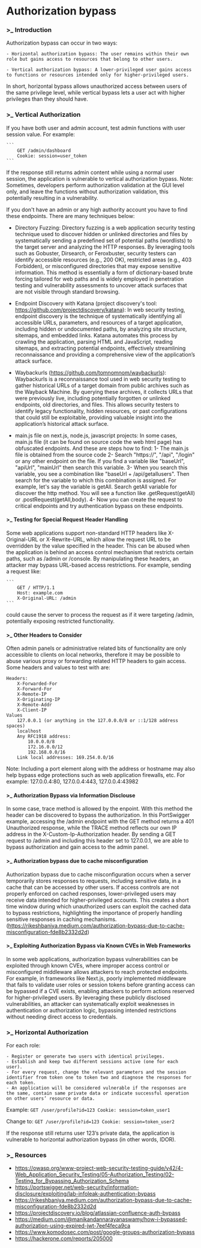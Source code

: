 # Authorization bypass

### >_ Introduction
Authorization bypass can occur in two ways:

	- Horizontal authorization bypass: The user remains within their own role but gains access to resources that belong to other users.

	- Vertical authorization bypass: A lower-privileged user gains access to functions or resources intended only for higher-privileged users.

In short, horizontal bypass allows unauthorized access between users of the same privilege level, while vertical bypass lets a user act with higher privileges than they should have.

### >_ Vertical Authorization

If you have both user and admin account, test admin functions with user session value. For example:

	```
		GET /admin/dashboard
		Cookie: session=user_token
	```
If the response still returns admin content while using a normal user session, the application is vulnerable to vertical authorization bypass.
Note: Sometimes, developers perform authorization validation at the GUI level only, and leave the functions without authorization validation, this potentially resulting in a vulnerability.

If you don't have an admin or any high authority account you have to find these endpoints. There are many techniques below:

- Directory Fuzzing:
	Directory fuzzing is a web application security testing technique used to discover hidden or unlinked directories and files by systematically sending a predefined set of potential paths (wordlists) to the target server and analyzing the HTTP responses. By leveraging tools such as Gobuster, Dirsearch, or Feroxbuster, security testers can identify accessible resources (e.g., 200 OK), restricted areas (e.g., 403 Forbidden), or misconfigured directories that may expose sensitive information. This method is essentially a form of dictionary-based brute forcing tailored for web paths and is widely employed in penetration testing and vulnerability assessments to uncover attack surfaces that are not visible through standard browsing.

- Endpoint Discovery with Katana (project discovery's tool: https://github.com/projectdiscovery/katana):
	In web security testing, endpoint discovery is the technique of systematically identifying all accessible URLs, parameters, and resources of a target application, including hidden or undocumented paths, by analyzing site structure, sitemaps, and embedded links. Katana automates this process by crawling the application, parsing HTML and JavaScript, reading sitemaps, and extracting potential endpoints, effectively streamlining reconnaissance and providing a comprehensive view of the application’s attack surface.

- Waybackurls (https://github.com/tomnomnom/waybackurls):
	Waybackurls is a reconnaissance tool used in web security testing to gather historical URLs of a target domain from public archives such as the Wayback Machine. By querying these archives, it collects URLs that were previously live, including potentially forgotten or unlinked endpoints, old directories, and files. This allows security testers to identify legacy functionality, hidden resources, or past configurations that could still be exploitable, providing valuable insight into the application’s historical attack surface.

- main.js file on next.js, node.js, javascript projects:
	In some cases, main.js file (it can be found on source code the web html page) has obfuscated endpoints. And these are steps how to find:
	1- The main.js file is obtained from the source code
	2- Search "https://", "/api", "/login" or any other endpoint on the file. If you find a variable like "baseUrl", "apiUrl", "mainUrl" then search this variable.
	3- When you search this variable, you see a combination like "baseUrl + /api/getallusers". Then search for the variable to which this combination is assigned. For example, let's say the variable is getAll. Search getAll variable for discover the http method. You will see a function like .getRequest(getAll) or .postRequest(getAll,body).
	4- Now you can create the request to critical endpoints and try authentication bypass on these endpoints.
	

#### >_ Testing for Special Request Header Handling
Some web applications support non-standard HTTP headers like X-Original-URL or X-Rewrite-URL, which allow the request URL to be overridden by the value specified in the header. This can be abused when the application is behind an access control mechanism that restricts certain paths, such as /admin or /console. By manipulating these headers, an attacker may bypass URL-based access restrictions. For example, sending a request like:

	```
		GET / HTTP/1.1
		Host: example.com
		X-Original-URL: /admin
	```
could cause the server to process the request as if it were targeting /admin, potentially exposing restricted functionality.

#### >_ Other Headers to Consider
Often admin panels or administrative related bits of functionality are only accessible to clients on local networks, therefore it may be possible to abuse various proxy or forwarding related HTTP headers to gain access. Some headers and values to test with are:

    Headers:
        X-Forwarded-For
        X-Forward-For
        X-Remote-IP
        X-Originating-IP
        X-Remote-Addr
        X-Client-IP
    Values
        127.0.0.1 (or anything in the 127.0.0.0/8 or ::1/128 address spaces)
        localhost
        Any RFC1918 address:
            10.0.0.0/8
            172.16.0.0/12
            192.168.0.0/16
        Link local addresses: 169.254.0.0/16

Note: Including a port element along with the address or hostname may also help bypass edge protections such as web application firewalls, etc. For example: 127.0.0.4:80, 127.0.0.4:443, 127.0.0.4:43982

#### >_ Authorization Bypass via Information Disclouse
In some case, trace method is allowed by the enpoint. With this method the header can be discovered to bypass the authorization. In this PortSwigger example, accessing the /admin endpoint with the GET method returns a 401 Unauthorized response, while the TRACE method reflects our own IP address in the X-Custom-Ip-Authorization header. By sending a GET request to /admin and including this header set to 127.0.0.1, we are able to bypass authorization and gain access to the admin panel.

<photo1>
<photo2> 

#### >_ Authorization bypass due to cache misconfiguration
Authorization bypass due to cache misconfiguration occurs when a server temporarily stores responses to requests, including sensitive data, in a cache that can be accessed by other users. If access controls are not properly enforced on cached responses, lower-privileged users may receive data intended for higher-privileged accounts. This creates a short time window during which unauthorized users can exploit the cached data to bypass restrictions, highlighting the importance of properly handling sensitive responses in caching mechanisms. (https://rikeshbaniya.medium.com/authorization-bypass-due-to-cache-misconfiguration-fde8b2332d2d)

#### >_ Exploiting Authorization Bypass via Known CVEs in Web Frameworks
In some web applications, authorization bypass vulnerabilities can be exploited through known CVEs, where improper access control or misconfigured middleware allows attackers to reach protected endpoints. For example, in frameworks like Next.js, poorly implemented middleware that fails to validate user roles or session tokens before granting access can be bypassed if a CVE exists, enabling attackers to perform actions reserved for higher-privileged users. By leveraging these publicly disclosed vulnerabilities, an attacker can systematically exploit weaknesses in authentication or authorization logic, bypassing intended restrictions without needing direct access to credentials.


### >_ Horizontal Authorization

For each role:

    - Register or generate two users with identical privileges.
    - Establish and keep two different sessions active (one for each user).
    - For every request, change the relevant parameters and the session identifier from token one to token two and diagnose the responses for each token.
    - An application will be considered vulnerable if the responses are the same, contain same private data or indicate successful operation on other users’ resource or data.

Example:
	```
	GET /user/profile?id=123
	Cookie: session=token_user1
	```

Change to:
	```
	GET /user/profile?id=123
	Cookie: session=token_user2
	```

If the response still returns user 123’s private data, the application is vulnerable to horizontal authorization bypass (in other words, IDOR).




### >_ Resources
- https://owasp.org/www-project-web-security-testing-guide/v42/4-Web_Application_Security_Testing/05-Authorization_Testing/02-Testing_for_Bypassing_Authorization_Schema
- https://portswigger.net/web-security/information-disclosure/exploiting/lab-infoleak-authentication-bypass
- https://rikeshbaniya.medium.com/authorization-bypass-due-to-cache-misconfiguration-fde8b2332d2d
- https://projectdiscovery.io/blog/atlassian-confluence-auth-bypass
- https://medium.com/@manikandannarayanaswamy/how-i-bypassed-authorization-using-expired-jwt-7eef4feca9ca
- https://www.komodosec.com/post/google-groups-authorization-bypass
- https://hackerone.com/reports/205000